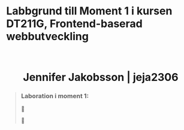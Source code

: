 # Labbgrund till Moment 1 i kursen DT211G, Frontend-baserad webbutveckling
<br>
<h1 align="center">
  Jennifer Jakobsson | jeja2306
</h1>

>### Laboration i moment 1:
>
>:radio_button: 
>
>:radio_button: 